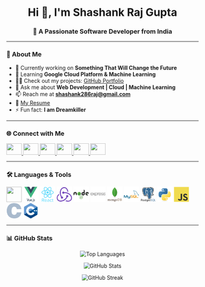 <h1 align="center">Hi 👋, I'm Shashank Raj Gupta</h1>
<h3 align="center">🚀 A Passionate Software Developer from India</h3>

---

### 🌟 About Me
- 🔭 Currently working on **Something That Will Change the Future**
- 🌱 Learning **Google Cloud Platform & Machine Learning**
- 👨‍💻 Check out my projects: [GitHub Portfolio](https://github.com/SHASHANKRAJ21?tab=overview&from=2025-04-01&to=2025-04-24)
- 💬 Ask me about **Web Development | Cloud | Machine Learning**
- 📫 Reach me at **shashank286raj@gmail.com**
- 📄 [My Resume](https://drive.google.com/file/d/1V57GZHJO02teb6Ra-x4Yvul7kVMIA6TF/view?usp=sharing)
- ⚡ Fun fact: **I am Dreamkiller**

---

### 🌐 Connect with Me
<p align="left">
  <a href="https://codepen.io/dreamkiller11" target="_blank">
    <img src="https://raw.githubusercontent.com/rahuldkjain/github-profile-readme-generator/master/src/images/icons/Social/codepen.svg" height="30" width="40" />
  </a>
  <a href="https://linkedin.com/in/shashank-raj-gupta" target="_blank">
    <img src="https://raw.githubusercontent.com/rahuldkjain/github-profile-readme-generator/master/src/images/icons/Social/linked-in-alt.svg" height="30" width="40" />
  </a>
  <a href="https://medium.com/@shashank286raj" target="_blank">
    <img src="https://raw.githubusercontent.com/rahuldkjain/github-profile-readme-generator/master/src/images/icons/Social/medium.svg" height="30" width="40" />
  </a>
  <a href="https://www.youtube.com/c/coderspace" target="_blank">
    <img src="https://raw.githubusercontent.com/rahuldkjain/github-profile-readme-generator/master/src/images/icons/Social/youtube.svg" height="30" width="40" />
  </a>
  <a href="https://www.leetcode.com/shashank941" target="_blank">
    <img src="https://raw.githubusercontent.com/rahuldkjain/github-profile-readme-generator/master/src/images/icons/Social/leet-code.svg" height="30" width="40" />
  </a>
  <a href="https://auth.geeksforgeeks.org/user/shashankbkes" target="_blank">
    <img src="https://raw.githubusercontent.com/rahuldkjain/github-profile-readme-generator/master/src/images/icons/Social/geeks-for-geeks.svg" height="30" width="40" />
  </a>
</p>

---

### 🛠️ Languages & Tools
<p align="left">
  <a href="https://angular.io" target="_blank"><img src="https://angular.io/assets/images/logos/angular/angular.svg" width="40" height="40"/></a>
  <a href="https://vuejs.org/" target="_blank"><img src="https://raw.githubusercontent.com/devicons/devicon/master/icons/vuejs/vuejs-original-wordmark.svg" width="40" height="40"/></a>
  <a href="https://reactjs.org/" target="_blank"><img src="https://raw.githubusercontent.com/devicons/devicon/master/icons/react/react-original-wordmark.svg" width="40" height="40"/></a>
  <a href="https://redux.js.org" target="_blank"><img src="https://raw.githubusercontent.com/devicons/devicon/master/icons/redux/redux-original.svg" width="40" height="40"/></a>
  <a href="https://nodejs.org" target="_blank"><img src="https://raw.githubusercontent.com/devicons/devicon/master/icons/nodejs/nodejs-original-wordmark.svg" width="40" height="40"/></a>
  <a href="https://expressjs.com" target="_blank"><img src="https://raw.githubusercontent.com/devicons/devicon/master/icons/express/express-original-wordmark.svg" width="40" height="40"/></a>
  <a href="https://www.mongodb.com/" target="_blank"><img src="https://raw.githubusercontent.com/devicons/devicon/master/icons/mongodb/mongodb-original-wordmark.svg" width="40" height="40"/></a>
  <a href="https://www.mysql.com/" target="_blank"><img src="https://raw.githubusercontent.com/devicons/devicon/master/icons/mysql/mysql-original-wordmark.svg" width="40" height="40"/></a>
  <a href="https://www.postgresql.org" target="_blank"><img src="https://raw.githubusercontent.com/devicons/devicon/master/icons/postgresql/postgresql-original-wordmark.svg" width="40" height="40"/></a>
  <a href="https://www.python.org" target="_blank"><img src="https://raw.githubusercontent.com/devicons/devicon/master/icons/python/python-original.svg" width="40" height="40"/></a>
  <a href="https://developer.mozilla.org/en-US/docs/Web/JavaScript" target="_blank"><img src="https://raw.githubusercontent.com/devicons/devicon/master/icons/javascript/javascript-original.svg" width="40" height="40"/></a>
  <a href="https://www.cprogramming.com/" target="_blank"><img src="https://raw.githubusercontent.com/devicons/devicon/master/icons/c/c-original.svg" width="40" height="40"/></a>
  <a href="https://www.w3schools.com/cpp/" target="_blank"><img src="https://raw.githubusercontent.com/devicons/devicon/master/icons/cplusplus/cplusplus-original.svg" width="40" height="40"/></a>
</p>

---

### 📊 GitHub Stats
<p align="center">
  <!-- Show only C, C++, Python, and JavaScript -->
  <img src="https://github-readme-stats.vercel.app/api/top-langs/?username=shashankraj21&layout=compact&langs=c,cpp,python,javascript" alt="Top Languages" />
</p>

<p align="center">
  <img src="https://github-readme-stats.vercel.app/api?username=shashankraj21&show_icons=true&locale=en" alt="GitHub Stats" />
</p>

<p align="center">
  <img src="https://github-readme-streak-stats.herokuapp.com/?user=shashankraj21" alt="GitHub Streak" />
</p>
